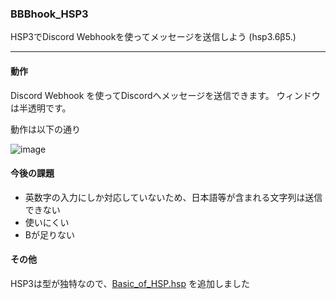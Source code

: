 ### BBBhook_HSP3  
HSP3でDiscord Webhookを使ってメッセージを送信しよう (hsp3.6β5.)
  
***
  
#### 動作  
Discord Webhook を使ってDiscordへメッセージを送信できます。
ウィンドウは半透明です。  
  
動作は以下の通り  
  
![image](https://user-images.githubusercontent.com/60131202/111424197-c0f0fc80-8734-11eb-99cd-6758bb052b8d.png)

#### 今後の課題
+ 英数字の入力にしか対応していないため、日本語等が含まれる文字列は送信できない  
+ 使いにくい
+ Bが足りない

#### その他
HSP3は型が独特なので、[Basic_of_HSP.hsp](https://github.com/Fukuda-B/BBBhook_HSP3/blob/master/Basic_of_HSP.hsp) を追加しました
